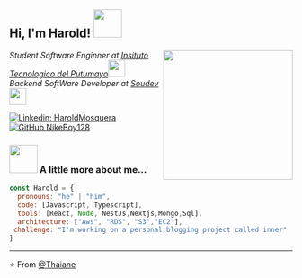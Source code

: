 <h2> Hi, I'm Harold! <img src="https://media.giphy.com/media/mGcNjsfWAjY5AEZNw6/giphy.gif" width="50"></h2>
<img align='right' src="https://github.com/NikeBoy128.png" width="230">
<p><em> Student Software Enginner at <a href="https://itp.edu.co/ITP2022/">Insituto Tecnologico del Putumayo</a><img src="https://media.giphy.com/media/fYSnHlufseco8Fh93Z/giphy.gif" width="30"></br>  Backend SoftWare Developer at <a href="https://guiatic.com/co/directorio/96-soudev-southern-developers">Soudev</a><img src="https://media.giphy.com/media/WUlplcMpOCEmTGBtBW/giphy.gif" width="30"> 
</em></p>

[![Linkedin: HaroldMosquera](https://img.shields.io/badge/-HaroldMosquera-blue?style=flat-square&logo=Linkedin&logoColor=white&link=https://www.linkedin.com/in/HaroldMosquera/)](https://www.linkedin.com/in/harold-mosquera-88661925a/)
[![GitHub NikeBoy128](https://img.shields.io/github/followers/NikeBoy128?label=follow&style=social)](https://github.com/NikeBoy128)


### <img src="https://media.giphy.com/media/VgCDAzcKvsR6OM0uWg/giphy.gif" width="50"> A little more about me...  

```javascript
const Harold = {
  pronouns: "he" | "him",
  code: [Javascript, Typescript],
  tools: [React, Node, NestJs,Nextjs,Mongo,Sql],
  architecture: ["Aws", "RDS", "S3","EC2"],
 challenge: "I'm working on a personal blogging project called inner"
}
```
---

⭐️ From [@Thaiane](https://github.com/Thaiane)
